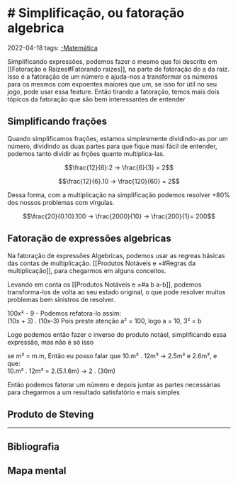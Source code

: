 # # Simplificação, ou fatoração algebrica

2022-04-18
tags: [-Matemática](../-Matemática.md)

Simplificando expressões, podemos fazer o mesmo que foi descrito em [[Fatoração e Raizes#Fatorando raizes]], na parte de fatoração do a da raiz. Isso é a fatoração de um número e ajuda-nos a transformar os números para os mesmos com expoentes maiores que um, se isso for útil no seu jogo, pode usar essa feature. Então tirando a fatoração, temos mais dois tópicos da fatoração que são bem interessantes de entender

## Simplificando frações

Quando simplificamos frações, estamos simplesmente dividindo-as por um número, dividindo as duas partes para que fique masi fácil de entender, podemos tanto dividir as frções quanto multiplica-las.

$$\frac{12}{6}:2 → \frac{6}{3} = 2$$

$$\frac{12}{6}.10 → \frac{120}{60} = 2$$

Dessa forma, com a multiplicação na simplificação podemos resolver +80% dos nossos problemas com vírgulas.

$$\frac{20}{0.10}.100 → \frac{2000}{10} → \frac{200}{1}= 200$$

## Fatoração de expressões algebricas

Na fatoração de expressões Algebricas, podemos usar as regreas básicas das contas de multiplicação. [[Produtos Notáveis e ×#Regras da multiplicação]],  para chegarmos em alguns conceitos.

Levando em conta os  [[Produtos Notáveis e ×#a b a-b]], podemos transforma-los de volta ao seu estado original, o que pode resolver muitos problemas bem sinistros de resolver.

100x² - 9 - Podemos refatora-lo assim:  
(10x + 3) . (10x-3) Pois preste atenção a² = 100, logo a = 10, 3²  = b  

Logo podemos então fazer o inverso do produto notáel, simplificando essa expressão, mas não é só isso

se m² = m.m, Então eu posso falar que
10.m² . 12m³ -> 2.5m² e 2.6m³, e que:  
10.m² . 12m³ = 2.(5.1.6m) -> 2 . (30m) 

Então podemos fatorar um número e depois juntar as partes necessárias para chegarmos a um resultado satisfatório e mais simples

## Produto de Steving



-----------------------------------------------
## Bibliografia

## Mapa mental
